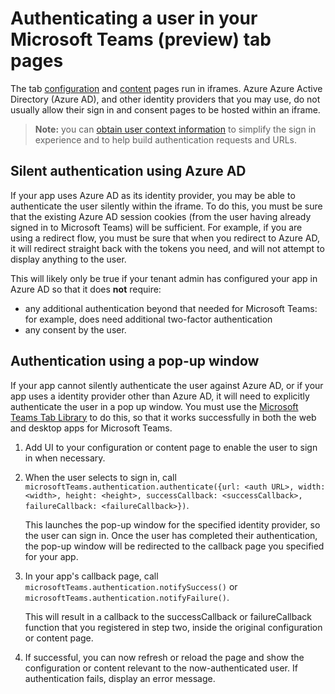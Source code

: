 # Authenticating a user in your Microsoft Teams (preview) tab pages

The tab [configuration](createconfigpage.md) and [content](createcontentpage.md) pages run in iframes.  Azure Azure Active Directory (Azure AD), and other identity providers that you may use, do not usually allow their sign in and consent pages to be hosted within an iframe.

>**Note:** you can [obtain user context information](getusercontext.md) to simplify the sign in experience and to help build authentication requests and URLs.

## Silent authentication using Azure AD

If your app uses Azure AD as its identity provider, you may be able to authenticate the user silently within the iframe.  To do this, you must be sure that the existing Azure AD session cookies (from the user having already signed in to Microsoft Teams) will be sufficient.  For example, if you are using a redirect flow, you must be sure that when you redirect to Azure AD, it will redirect straight back with the tokens you need, and will not attempt to display anything to the user.

This will likely only be true if your tenant admin has configured your app in Azure AD so that it does **not** require:
* any additional authentication beyond that needed for Microsoft Teams: for example, does need additional two-factor authentication
* any consent by the user.

## Authentication using a pop-up window

If your app cannot silently authenticate the user against Azure AD, or if your app uses a identity provider other than Azure AD, it will need to explicitly authenticate the user in a pop up window.  You must use the [Microsoft Teams Tab Library](jslibrary.md) to do this, so that it works successfully in both the web and desktop apps for Microsoft Teams.  

1. Add UI to your configuration or content page to enable the user to sign in when necessary.
2. When the user selects to sign in, call `microsoftTeams.authentication.authenticate({url: <auth URL>, width: <width>, height: <height>, successCallback: <successCallback>, failureCallback: <failureCallback>})`.
	
	This launches the pop-up window for the specified identity provider, so the user can sign in. Once the user has completed their authentication, the pop-up window will be redirected to the callback page you specified for your app. 
3. In your app's callback page, call `microsoftTeams.authentication.notifySuccess()` or `microsoftTeams.authentication.notifyFailure()`.
	
	This will result in a callback to the successCallback or failureCallback function that you registered in step two, inside the original configuration or content page.  
4. If successful, you can now refresh or reload the page and show the configuration or content relevant to the now-authenticated user. If authentication fails, display an error message.


